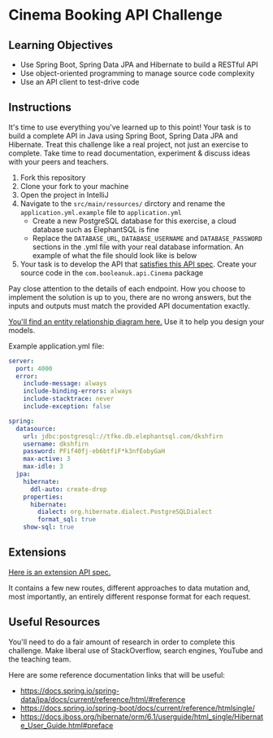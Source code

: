 # Cinema Booking API Challenge

## Learning Objectives
- Use Spring Boot, Spring Data JPA and Hibernate to build a RESTful API
- Use object-oriented programming to manage source code complexity
- Use an API client to test-drive code

## Instructions

It's time to use everything you've learned up to this point! Your task is to build a complete API in Java using Spring Boot, Spring Data JPA and Hibernate. Treat this challenge like a real project, not just an exercise to complete. Take time to read documentation, experiment & discuss ideas with your peers and teachers.

1. Fork this repository
2. Clone your fork to your machine
3. Open the project in IntelliJ
4. Navigate to the `src/main/resources/` dirctory and rename the `application.yml.example` file to `application.yml`
    - Create a new PostgreSQL database for this exercise, a cloud database such as ElephantSQL is fine
    - Replace the `DATABASE_URL`, `DATABASE_USERNAME` and `DATABASE_PASSWORD` sections in the .yml file with your real database information. An example of what the file should look like is below
5. Your task is to develop the API that [satisfies this API spec](https://boolean-uk.github.io/java-api-cinema-challenge/). Create your source code in the `com.booleanuk.api.Cinema` package

Pay close attention to the details of each endpoint. How you choose to implement the solution is up to you, there are no wrong answers, but the inputs and outputs must match the provided API documentation exactly.

[You'll find an entity relationship diagram here.](./assets/entity-relationship-diagram.png) Use it to help you design your models.

Example application.yml file:

```yml
server:
  port: 4000
  error:
    include-message: always
    include-binding-errors: always
    include-stacktrace: never
    include-exception: false

spring:
  datasource:
    url: jdbc:postgresql://tfke.db.elephantsql.com/dkshfirn
    username: dkshfirn
    password: PFif40fj-eb6btfiF*k3nfEobyGaH
    max-active: 3
    max-idle: 3
  jpa:
    hibernate:
      ddl-auto: create-drop
    properties:
      hibernate:
        dialect: org.hibernate.dialect.PostgreSQLDialect
        format_sql: true
    show-sql: true
```

## Extensions

[Here is an extension API spec.](https://boolean-uk.github.io/java-api-cinema-challenge/extensions)

It contains a few new routes, different approaches to data mutation and, most importantly, an entirely different response format for each request.

## Useful Resources

You'll need to do a fair amount of research in order to complete this challenge. Make liberal use of StackOverflow, search engines, YouTube and the teaching team.

Here are some reference documentation links that will be useful:

- https://docs.spring.io/spring-data/jpa/docs/current/reference/html/#reference
- https://docs.spring.io/spring-boot/docs/current/reference/htmlsingle/
- https://docs.jboss.org/hibernate/orm/6.1/userguide/html_single/Hibernate_User_Guide.html#preface
